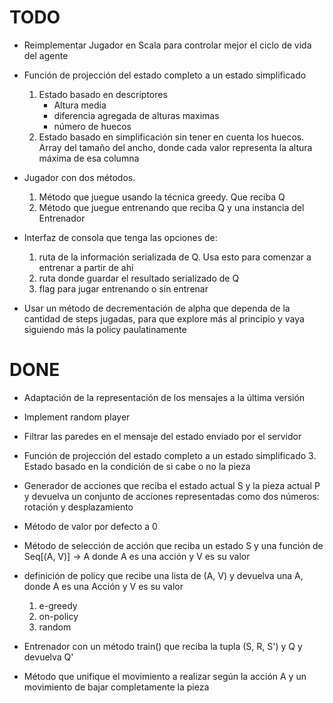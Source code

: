 # TODO

+ Reimplementar Jugador en Scala para controlar mejor el ciclo de vida del agente

+ Función de projección del estado completo a un estado simplificado
    1. Estado basado en descriptores
        - Altura media
        - diferencia agregada de alturas maximas
        - número de huecos
    2. Estado basado en simplificación sin tener en cuenta los huecos. Array del tamaño del ancho, donde cada valor
        representa la altura máxima de esa columna

+ Jugador con dos métodos.
    1. Método que juegue usando la técnica greedy. Que reciba Q
    2. Método que juegue entrenando que reciba Q y una instancia del Entrenador

+ Interfaz de consola que tenga las opciones de:
    1. ruta de la información serializada de Q. Usa esto para comenzar a entrenar a partir de ahí
    2. ruta donde guardar el resultado serializado de Q
    3. flag para jugar entrenando o sin entrenar

+ Usar un método de decrementación de alpha que dependa de la cantidad de steps jugadas, para que explore más al principio
    y vaya siguiendo más la policy paulatinamente

# DONE

+ Adaptación de la representación de los mensajes a la última versión

+ Implement random player

+ Filtrar las paredes en el mensaje del estado enviado por el servidor

+ Función de projección del estado completo a un estado simplificado
    3. Estado basado en la condición de si cabe o no la pieza

+ Generador de acciones que reciba el estado actual S y la pieza actual P y devuelva un conjunto de acciones representadas
    como dos números: rotación y desplazamiento

+ Método de valor por defecto a 0

+ Método de selección de acción que reciba un estado S y una función de Seq[(A, V)] -> A donde A es una acción y V es su valor

+ definición de policy que recibe una lista de (A, V) y devuelva una A, donde A es una Acción y V es su valor
    1. e-greedy
    2. on-policy
    3. random

+ Entrenador con un método train() que reciba la tupla (S, R, S') y Q y devuelva Q'

+ Método que unifique el movimiento a realizar según la acción A y un movimiento de bajar completamente la pieza

